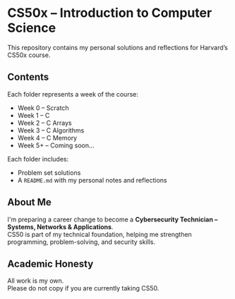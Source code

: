 # CS50x – Introduction to Computer Science

This repository contains my personal solutions and reflections for Harvard’s CS50x course.

## Contents

Each folder represents a week of the course:

- Week 0 – Scratch
- Week 1 – C
- Week 2 – C Arrays
- Week 3 – C Algorithms
- Week 4 – C Memory
- Week 5+ – Coming soon...

Each folder includes:

- Problem set solutions
- A `README.md` with my personal notes and reflections

## About Me

I'm preparing a career change to become a **Cybersecurity Technician – Systems, Networks & Applications**.  
CS50 is part of my technical foundation, helping me strengthen programming, problem-solving, and security skills.

## Academic Honesty

All work is my own.  
Please do not copy if you are currently taking CS50.